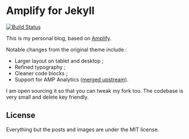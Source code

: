 Amplify for Jekyll
===

[![Build Status](https://travis-ci.org/PierreLvx/lavaux.lv.svg?branch=master)](https://travis-ci.org/PierreLvx/lavaux.lv)

This is my personal blog, based on [Amplify](https://github.com/ageitgey/amplify).

Notable changes from the original theme include :

- Larger layout on tablet and desktop ;
- Refined typography ;
- Cleaner code blocks ;
- Support for AMP Analytics ([merged upstream](https://github.com/ageitgey/amplify/pull/20)).

I am open sourcing it so that you can tweak my fork too. The codebase is very small and delete key friendly.

## License

Everything but the posts and images are under the MIT license.